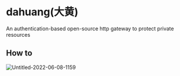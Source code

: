 # dahuang(大黄)

An authentication-based open-source http gateway to protect private resources

## How to

![Untitled-2022-06-08-1159](https://user-images.githubusercontent.com/59437/174243474-fe2a5125-2356-4db2-a393-1e1c2afcc1cd.png)
